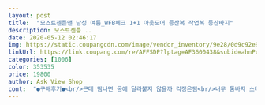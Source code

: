 ```yaml
---
layout: post 
title:  "모스트젠틀맨 남성 여름_WFB체크 1+1 아웃도어 등산복 작업복 등산바지" 
description: 모스트젠틀 ..
date: 2020-05-12 02:46:17 
img: https://static.coupangcdn.com/image/vendor_inventory/9e28/0d9c92e9e7ee2cfd7037406dbae40ca775bfe311f2b5b9dd81004eb84313.jpg 
linkUrl: https://link.coupang.com/re/AFFSDP?lptag=AF3600438&subid=ahnPublicAsk&pageKey=1255165899&itemId=2255436975&vendorItemId=70252758400&traceid=V0-113-02e7a2ffc003164d 
categories: [1006] 
color: 353535 
price: 19800 
author: Ask View Shop 
cont:  "●구매후기●<br/>근데 땀나면 몸에 달라붙지 않을까 걱정은됨<br/>너무 통바지 스타일에 멋이 별로 안남.<br/>.<br/>상품 사진과 좀 다름!!<br/>실밥처리가 안되어있네요<br/>싼맛에 입기에 괜찮은 듯<br/>일단 얇아서 여름에 입기엔 괜찮아 보임<br/>제품 마무리가 미흡하네요<br/>" 
---
```


